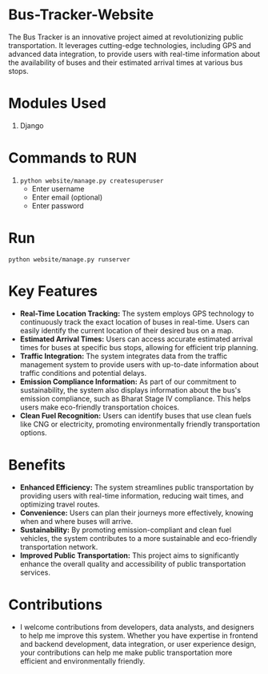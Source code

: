 # Bus-Tracker-Website

The Bus Tracker is an innovative project aimed at revolutionizing public transportation. It leverages cutting-edge technologies, including GPS and advanced data integration, to provide users with real-time information about the availability of buses and their estimated arrival times at various bus stops.

# Modules Used

1. Django

# Commands to RUN

1. ```python website/manage.py createsuperuser```
    - Enter username
    - Enter email (optional)
    - Enter password

# Run

```python website/manage.py runserver```

# Key Features

- **Real-Time Location Tracking:** The system employs GPS technology to continuously track the exact location of buses in real-time. Users can easily identify the current location of their desired bus on a map.
- **Estimated Arrival Times:** Users can access accurate estimated arrival times for buses at specific bus stops, allowing for efficient trip planning.
- **Traffic Integration:** The system integrates data from the traffic management system to provide users with up-to-date information about traffic conditions and potential delays.
- **Emission Compliance Information:** As part of our commitment to sustainability, the system also displays information about the bus's emission compliance, such as Bharat Stage IV compliance. This helps users make eco-friendly transportation choices.
- **Clean Fuel Recognition:** Users can identify buses that use clean fuels like CNG or electricity, promoting environmentally friendly transportation options.

# Benefits

- **Enhanced Efficiency:** The system streamlines public transportation by providing users with real-time information, reducing wait times, and optimizing travel routes.
- **Convenience:** Users can plan their journeys more effectively, knowing when and where buses will arrive.
- **Sustainability:** By promoting emission-compliant and clean fuel vehicles, the system contributes to a more sustainable and eco-friendly transportation network.
- **Improved Public Transportation:** This project aims to significantly enhance the overall quality and accessibility of public transportation services.

# Contributions
- I welcome contributions from developers, data analysts, and designers to help me improve this system. Whether you have expertise in frontend and backend development, data integration, or user experience design, your contributions can help me make public transportation more efficient and environmentally friendly.
